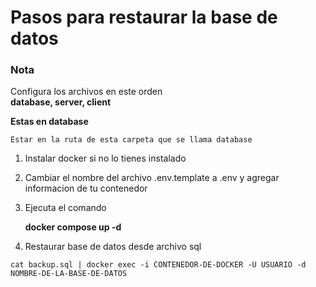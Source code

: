 # Pasos para restaurar la base de datos

### Nota
Configura los archivos en este orden    
**database, server, client**

**Estas en database** 

    Estar en la ruta de esta carpeta que se llama database

1. Instalar docker si no lo tienes instalado

2. Cambiar el nombre del archivo .env.template a .env y agregar informacion de tu contenedor

3. Ejecuta el comando

    **docker compose up -d**

4. Restaurar base de datos desde archivo sql

```cat backup.sql | docker exec -i CONTENEDOR-DE-DOCKER -U USUARIO -d NOMBRE-DE-LA-BASE-DE-DATOS```

